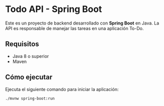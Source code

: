 # Todo API - Spring Boot

Este es un proyecto de backend desarrollado con **Spring Boot** en Java. La API es responsable de manejar las tareas en una aplicación To-Do.

## Requisitos

- Java 8 o superior
- Maven

## Cómo ejecutar

Ejecuta el siguiente comando para iniciar la aplicación:

```bash
./mvnw spring-boot:run
```
